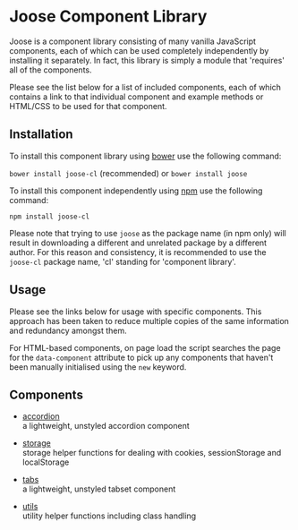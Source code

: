 # Joose Component Library

Joose is a component library consisting of many vanilla JavaScript components, each of which can be used completely independently by installing it separately. In fact, this library is simply a module that 'requires' all of the components.

Please see the list below for a list of included components, each of which contains a link to that individual component and example methods or HTML/CSS to be used for that component.

## Installation

To install this component library using [bower](http://bower.io/search/?q=joose-cl) use the following command:

`bower install joose-cl` (recommended) or `bower install joose`

To install this component independently using [npm](https://www.npmjs.com/package/joose-accordion) use the following command:

`npm install joose-cl`

Please note that trying to use `joose` as the package name (in npm only) will result in downloading a different and unrelated package by a different author. For this reason and consistency, it is recommended to use the `joose-cl` package name, 'cl' standing for 'component library'.

## Usage

Please see the links below for usage with specific components. This approach has been taken to reduce multiple copies of the same information and redundancy amongst them.

For HTML-based components, on page load the script searches the page for the `data-component` attribute to pick up any components that haven't been manually initialised using the `new` keyword.

## Components

  * [accordion](https://github.com/scoobster17/joose-accordion)  
    a lightweight, unstyled accordion component

  * [storage](https://github.com/scoobster17/joose-storage)  
    storage helper functions for dealing with cookies, sessionStorage and localStorage

  * [tabs](https://github.com/scoobster17/joose-tabs)  
    a lightweight, unstyled tabset component

  * [utils](https://github.com/scoobster17/joose-utils)  
    utility helper functions including class handling